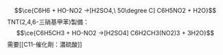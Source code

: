 $$\ce{C6H6 + HO-NO2 ->[H2SO4,\ 50\degree C] C6H5NO2 + H2O}$$
TNT(2,4,6-三硝基甲苯)製備： 
$$\ce{C6H5CH3 + HO-NO2 ->[H2SO4] C6H2CH3(NO2)3 + 3H2O}$$
需要[[C11-催化劑：濃硫酸]]